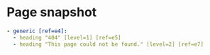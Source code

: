 # Page snapshot

```yaml
- generic [ref=e4]:
  - heading "404" [level=1] [ref=e5]
  - heading "This page could not be found." [level=2] [ref=e7]
```